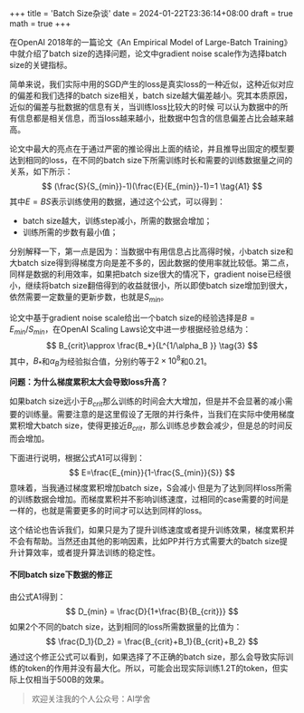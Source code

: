 +++
title = 'Batch Size杂谈'
date = 2024-01-22T23:36:14+08:00
draft = true
math = true
+++

在OpenAI 2018年的一篇论文《An Empirical Model of Large-Batch Training》中就介绍了batch size的选择问题，论文中gradient noise scale作为选择batch size的关键指标。

简单来说，我们实际中用的SGD产生的loss是真实loss的一种近似，这种近似对应的偏差和我们选择的batch size相关，batch size越大偏差越小。究其本质原因，近似的偏差与批数据的信息有关，当训练loss比较大的时候 可以认为数据中的所有信息都是相关信息，而当loss越来越小，批数据中包含的信息偏差占比会越来越高。

论文中最大的亮点在于通过严密的推论得出上面的结论，并且推导出固定的模型要达到相同的loss，在不同的batch size下所需训练时长和需要的训练数据量之间的关系，如下所示：
$$
(\frac{S}{S_{min}}-1)(\frac{E}{E_{min}}-1)=1 \tag{A1}
$$
其中$E=BS$表示训练使用的数据，通过这个公式，可以得到：

- batch size越大，训练step减小，所需的数据会增加；
- 训练所需的步数有最小值；

分别解释一下，第一点是因为：当数据中有用信息占比高得时候，小batch size和大batch size得到得梯度方向是差不多的，因此数据的使用率就比较低。第二点，同样是数据的利用效率，如果把batch size很大的情况下，gradient noise已经很小，继续将batch size翻倍得到的收益就很小，所以即使batch size增加到很大，依然需要一定数量的更新步数，也就是$S_{min}$。

论文中基于gradient noise scale给出一个batch size的经验选择是$B=E_{min}/S_{min}$，在OpenAI Scaling Laws论文中进一步根据经验总结为：
$$
B_{crit}\approx \frac{B_*}{L^{1/\alpha_B }} \tag{3}
$$
其中，$B_*$和$\alpha_B$为经验拟合值，分别约等于$2\times10^8$和$0.21$。

**问题：为什么梯度累积太大会导致loss升高？**

如果batch size远小于$B_{crit}$那么训练的时间会大大增加，但是并不会显著的减小需要的训练量。需要注意的是这里假设了无限的并行条件，当我们在实际中使用梯度累积增大batch size，使得更接近$B_{crit}$​，那么训练总步数会减少，但是总的时间反而会增加。


下面进行说明，根据公式A1可以得到：
$$
E=\frac{E_{min}}{1-\frac{S_{min}}{S}}
$$
意味着，当我通过梯度累积增加batch size，S会减小 但是为了达到同样loss所需的训练数据会增加。而梯度累积并不影响训练速度，过相同的case需要的时间是一样的，也就是需要更多的时间才可以达到同样的loss。

这个结论也告诉我们，如果只是为了提升训练速度或者提升训练效果，梯度累积并不会有帮助。当然还由其他的影响因素，比如PP并行方式需要大的batch size提升计算效率，或者提升算法训练的稳定性。

#### 不同batch size下数据的修正

由公式A1得到：
$$
D_{min} = \frac{D}{1+\frac{B}{B_{crit}}}
$$
如果2个不同的batch size，达到相同的loss所需数据量的比值为：
$$
\frac{D_1}{D_2} = \frac{B_{crit}+B_1}{B_{crit}+B_2}
$$
通过这个修正公式可以看到，如果选择了不正确的batch size，那么会导致实际训练的token的作用并没有最大化。所以，可能会出现实际训练1.2T的token，但实际上仅相当于500B的效果。


> 欢迎关注我的个人公众号：AI学舍
>